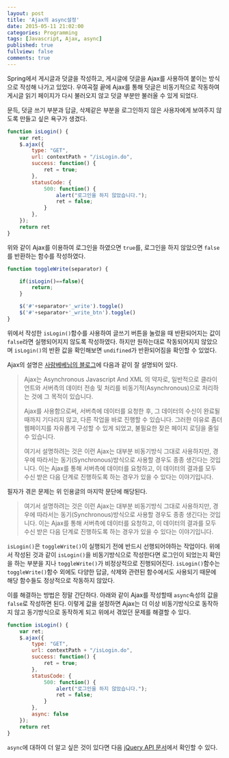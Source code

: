 ```yaml
---
layout: post
title: 'Ajax의 async설정'
date: 2015-05-11 21:02:00
categories: Programming
tags: [Javascript, Ajax, async]
published: true
fullview: false
comments: true
---
```


Spring에서 게시글과 덧글을 작성하고, 게시글에 덧글을 Ajax를 사용하여 붙이는 방식으로 작성해 나가고 있었다. 우여곡절 끝에 Ajax를 통해 덧글은 비동기적으로 작동하여 게시글 읽기 페이지가 다시 불러오지 않고 덧글 부분만 불러올 수 있게 되었다.

문득, 덧글 쓰기 부분과 답글, 삭제같은 부분을 로그인하지 않은 사용자에게 보여주지 않도록 만들고 싶은 욕구가 생겼다.

```javascript
function isLogin() {
    var ret;
    $.ajax({
        type: "GET",
        url: contextPath + "/isLogin.do",
        success: function() {
            ret = true;
        },
        statusCode: {
            500: function() {
                alert("로그인을 하지 않았습니다.");
                ret = false;
            }
        },
    });
    return ret
}
```

위와 같이 Ajax를 이용하여 로그인을 하였으면 ``true``를, 로그인을 하지 않았으면 ``false``를 반환하는 함수를 작성하였다.

```javascript
function toggleWrite(separator) {

    if(isLogin()==false){
        return;
    }

    $('#'+separator+'_write').toggle()
    $('#'+separator+'_write_btn').toggle()
}
```

위에서 작성한 ``isLogin()``함수를 사용하여 글쓰기 버튼을 눌렀을 때 반환되어지는 값이 ``false``라면 실행되어지지 않도록 작성하였다. 하지만 원하는대로 작동되어지지 않았으며 ``isLogin()``의 반환 값을 확인해보면 ``undifined``가 반환되어짐을 확인할 수 있었다.

Ajax의 설명은 [사랑베베님의 블로그](http://ozit.tistory.com/58)에 다음과 같이 잘 설명되어 있다.
>Ajax는 Asynchronous Javascript And XML 의 약자로, 일반적으로 클라이언트와 서버측의 데이터 전송 및 처리를 비동기적(Asynchronous)으로 처리하는 것에 그 목적이 있습니다.
>
>Ajax를 사용함으로써, 서버측에 데이터를 요청한 후, 그 데이터의 수신이 완료될 때까지 기다리지 않고, 다른 작업을 바로 진행할 수 있습니다. 그러한 이유로 좀더 웹페이지를 자유롭게 구성할 수 있게 되었고, 불필요한 잦은 페이지 로딩을 줄일 수 있습니다.
>
>여기서 설명하려는 것은 이런 Ajax는 대부분 비동기방식 그대로 사용하지만, 경우에 따라서는 동기(Synchronous)방식으로 사용할 경우도 종종 생긴다는 것입니다.
>이는 Ajax를 통해 서버측에 데이터를 요청하고, 이 데이터의 결과를 모두 수신 받은 다음 단계로 진행하도록 하는 경우가 있을 수 있다는 이야기입니다.

필자가 겪은 문제는 위 인용글의 마지막 문단에 해당된다.

>여기서 설명하려는 것은 이런 Ajax는 대부분 비동기방식 그대로 사용하지만, 경우에 따라서는 동기(Synchronous)방식으로 사용할 경우도 종종 생긴다는 것입니다.
>이는 Ajax를 통해 서버측에 데이터를 요청하고, 이 데이터의 결과를 모두 수신 받은 다음 단계로 진행하도록 하는 경우가 있을 수 있다는 이야기입니다.

``isLogin()``은 ``toggleWrite()``이 실행되기 전에 반드시 선행되어야하는 작업이다. 위에서 작성된 것과 같이 ``isLogin()``을 비동기방식으로 작성한다면 로그인이 되었는지 확인을 하는 부분을 지나 ``toggleWrite()``가 비정상적으로 진행되어진다. ``isLogin()``함수는 ``toggleWrite()``함수 외에도 다양한 답글, 삭제와 관련된 함수에서도 사용되기 때문에 해당 함수들도 정상적으로 작동하지 않았다.

이를 해결하는 방법은 정말 간단하다. 아래와 같이 Ajax를 작성할때 ``async``속성의 값을 ``false``로 작성하면 된다. 이렇게 값을 설정하면 Ajax는 더 이상 비동기방식으로 동작하지 않고 동기방식으로 동작하게 되고 위에서 겪었던 문제를 해결할 수 있다.

```javascript
function isLogin() {
    var ret;
    $.ajax({
        type: "GET",
        url: contextPath + "/isLogin.do",
        success: function() {
            ret = true;
        },
        statusCode: {
            500: function() {
                alert("로그인을 하지 않았습니다.");
                ret = false;
            }
        },
        async: false
    });
    return ret
}
```

``async``에 대하여 더 알고 싶은 것이 있다면 다음 [jQuery API 문서](http://api.jquery.com/jQuery.ajax/#jQuery-ajax-settings)에서 확인할 수 있다.
